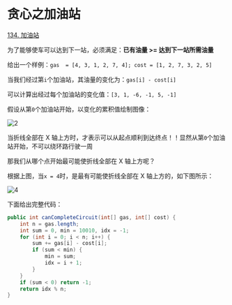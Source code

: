 # 贪心之加油站

[134. 加油站](https://leetcode.cn/problems/gas-station/)



为了能够使车可以达到下一站，必须满足：**已有油量 >= 达到下一站所需油量**

给出一个样例：`gas  = [4, 3, 1, 2, 7, 4]; cost = [1, 2, 7, 3, 2, 5]`

当我们经过第`i`个加油站，其油量的变化为：`gas[i] - cost[i]`

可以计算出经过每个加油站的变化值：`[3, 1, -6, -1, 5, -1]`

假设从第`0`个加油站开始，以变化的累积值绘制图像：

![2](https://cdn.jsdelivr.net/gh/LFool/image-hosting@master/20220722/19513516584906953Drz2X2.svg)

当折线全部在 X 轴上方时，才表示可以从起点顺利到达终点！！显然从第`0`个加油站开始，不可以绕环路行驶一周

那我们从哪个点开始最可能使折线全部在 X 轴上方呢？

根据上图，当`x = 4`时，是最有可能使折线全部在 X 轴上方的，如下图所示：

![4](https://cdn.jsdelivr.net/gh/LFool/image-hosting@master/20220722/1952131658490733JOcsRL4.svg)

下面给出完整代码：

```java
public int canCompleteCircuit(int[] gas, int[] cost) {
    int n = gas.length;
    int sum = 0, min = 10010, idx = -1;
    for (int i = 0; i < n; i++) {
        sum += gas[i] - cost[i];
        if (sum < min) {
            min = sum;
            idx = i + 1;
        }
    }
    if (sum < 0) return -1;
    return idx % n;
}
```

